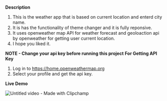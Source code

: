 **Description**
1. This is the weather app that is based on current location and enterd city name.
2. It is has the functionality of theme changer and it is fully reponsive.
3. It uses openweather map API for weather forecast and geoloaction api by openweather for getting user current location.
4. I hope you liked it.

**NOTE - Change your api key before running this project**
**For Getting API Key** 
1. Log in to https://home.openweathermap.org
2. Select your profile and get the api key.
   
**Live Demo** 

![Untitled video - Made with Clipchamp](https://github.com/Vinit7589/weather-app/assets/69915723/0c114a48-f58d-41a3-9f6e-873d6f14618c)

